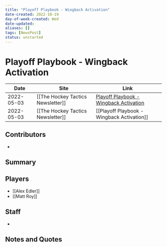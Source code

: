 ```yaml
---
title: "Playoff Playbook - Wingback Activation"
date-created: 2022-10-19
day-of-week-created: Wed
date-updated: 
aliases: []
tags: [NewsPost]
status: unstarted
---
```


# Playoff Playbook - Wingback Activation

| Date       | Site                              | Link                                                                                                          |
| ---------- | --------------------------------- | ------------------------------------------------------------------------------------------------------------- |
| 2022-05-03 | [[The Hockey Tactics Newsletter]] | [Playoff Playbook - Wingback Activation](https://jhanhky.substack.com/p/playoff-playbook-wingback-activation) |
| 2022-05-03 | [[The Hockey Tactics Newsletter]] | [[Playoff Playbook - Wingback Activation]]                                                                    |

## Contributors
- 


## Summary
> 


## Players
- [[Alex Edler]]
- [[Matt Roy]]


## Staff
- 


## Notes and Quotes
> 


